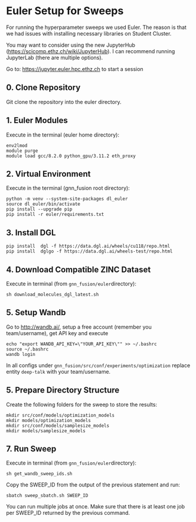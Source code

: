 # Euler Setup for Sweeps

For running the hyperparameter sweeps we used Euler. The reason is that we had issues with installing necessary
libraries on Student Cluster.

You may want to consider using the new JupyterHub (https://scicomp.ethz.ch/wiki/JupyterHub). I can recommend running
JupyterLab (there are multiple options).

Go to: https://jupyter.euler.hpc.ethz.ch to start a session

## 0. Clone Repository

Git clone the repository into the euler directory.

## 1. Euler Modules

Execute in the terminal (euler home directory):

```shell
env2lmod
module purge
module load gcc/8.2.0 python_gpu/3.11.2 eth_proxy
``` 

## 2. Virtual Environment

Execute in the terminal (gnn_fusion root directory):

```shell
python -m venv --system-site-packages dl_euler
source dl_euler/bin/activate
pip install --upgrade pip
pip install -r euler/requirements.txt

```

## 3. Install DGL

```shell
pip install  dgl -f https://data.dgl.ai/wheels/cu118/repo.html
pip install  dglgo -f https://data.dgl.ai/wheels-test/repo.html
```

[//]: # (## 4. Ensure Compatibility)

[//]: # (To ensure compatibility of benchmarking code with newer dgl version uncomment the marked line)

[//]: # (in: ```gnn_benchmarking/layers/gcn_layer.py```)

## 4. Download Compatible ZINC Dataset

Execute in terminal (from ```gnn_fusion/euler```directory):

```shell
sh download_molecules_dgl_latest.sh
```

## 5. Setup Wandb

Go to http://wandb.ai/, setup a free account (remember you team/username), get API key and execute

```shell
echo "export WANDB_API_KEY=\"YOUR_API_KEY\"" >> ~/.bashrc
source ~/.bashrc
wandb login
```

In all configs under ```gnn_fusion/src/conf/experiments/optimization``` replace entity `deep-talk` with your
team/username.

## 5. Prepare Directory Structure

Create the following folders for the sweep to store the results:

```shell
mkdir src/conf/models/optimization_models
mkdir models/optimization_models
mkdir src/conf/models/samplesize_models
mkdir models/samplesize_models
```

## 7. Run Sweep

Execute in terminal (from ```gnn_fusion/euler```directory):

```
sh get_wandb_sweep_ids.sh
```

Copy the SWEEP_ID from the output of the previous statement and run:

```
sbatch sweep_sbatch.sh SWEEP_ID
```

You can run multiple jobs at once. Make sure that there is at least one job per SWEEP_ID returned by the previous
command.
